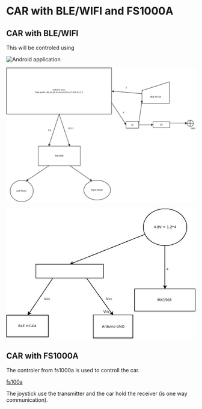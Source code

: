 # CAR with BLE/WIFI and FS1000A

## CAR with BLE/WIFI
This will be controled using 

![Android application](https://github.com/gdimitriu/DroidControlCenter)

![The logical connection](./docs/logical_connections.jpg)

![The power connection](./docs/power_lines.jpg)

## CAR with FS1000A

The controler from fs1000a is used to controll the car.

[fs100a](https://www.componentsinfo.com/fs1000a-433mhz-rf-transmitter-xy-mk-5v-receiver-module-explanation-pinout/)

The joystick use the transmitter and the car hold the receiver (is one way communication).

